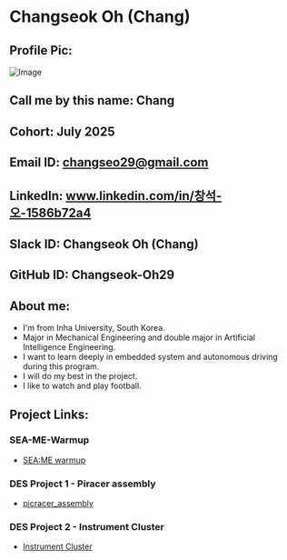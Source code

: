# Changseok Oh (Chang)
## Profile Pic:
![Image](https://github.com/user-attachments/assets/7d4b587a-836d-43d5-9e24-5a71221f26e4)
## Call me by this name: Chang
## Cohort: July 2025
## Email ID: changseo29@gmail.com
## LinkedIn: www.linkedin.com/in/창석-오-1586b72a4
## Slack ID: Changseok Oh (Chang)
## GitHub ID: Changseok-Oh29
## About me:
- I'm from Inha University, South Korea.
- Major in Mechanical Engineering and double major in Artificial Intelligence Engineering.
- I want to learn deeply in embedded system and autonomous driving during this program.
- I will do my best in the project.
- I like to watch and play football.
## Project Links:
### SEA-ME-Warmup
- [SEA:ME warmup](https://github.com/Changseok-Oh29/SEA-ME-Warmup)

### DES Project 1 - Piracer assembly
- [picracer_assembly](https://github.com/parkj12b/piracer_py/tree/master)

### DES Project 2 - Instrument Cluster
- [Instrument Cluster](https://github.com/Changseok-Oh29/PiRacer_Instrument_Cluster_QT)
